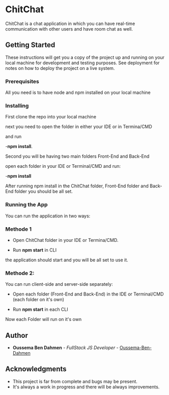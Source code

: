 # ChitChat

ChitChat is a chat application in which you can have real-time communication with other users and have room chat as well.

## Getting Started

These instructions will get you a copy of the project up and running on your local machine for development and testing purposes. See deployment for notes on how to deploy the project on a live system.

### Prerequisites

All you need is to have node and npm installed on your local machine

### Installing

First clone the repo into your local machine

next you need to open the folder in either your IDE or in Termina/CMD

and run

-**npm install**.

Second you will be having two main folders Front-End and Back-End

open each folder in your IDE or Terminal/CMD and run:

-**npm install**

After running npm install in the ChitChat folder, Front-End folder and Back-End folder you should be all set.

### Running the App

You can run the application in two ways:

### Methode 1

- Open ChitChat folder in your IDE or Termina/CMD.

- Run **npm start** in CLI

the application should start and you will be all set to use it.

### Methode 2:

You can run client-side and server-side separately:

- Open each folder (Front-End and Back-End) in the IDE or Terminal/CMD (each folder on it's own)

- Run **npm start** in each CLI

Now each Folder will run on it's own

## Author

- **Oussema Ben Dahmen** - _FullStack JS Developer_ - [Oussema-Ben-Dahmen](https://github.com/Oussema-Ben-Dahmen)

## Acknowledgments

- This project is far from complete and bugs may be present.
- It's always a work in progress and there will be always improvements.
